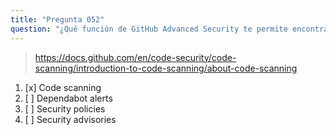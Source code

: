 ```yaml
---
title: "Pregunta 052"
question: "¿Qué función de GitHub Advanced Security te permite encontrar, clasificar y priorizar soluciones para problemas nuevos y existentes en tu código?"
---
```



> https://docs.github.com/en/code-security/code-scanning/introduction-to-code-scanning/about-code-scanning
1. [x] Code scanning
1. [ ] Dependabot alerts
1. [ ] Security policies
1. [ ] Security advisories
